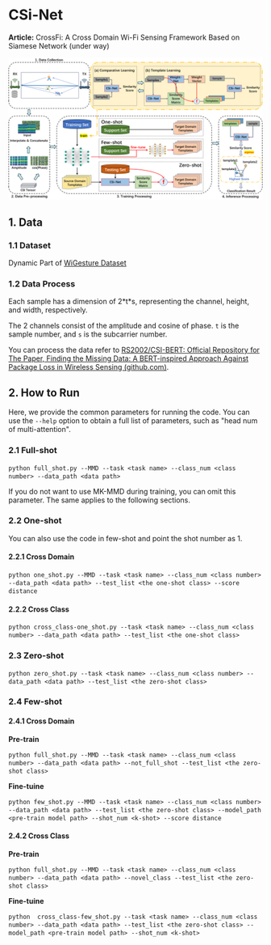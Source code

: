 # CSi-Net

**Article:** CrossFi: A Cross Domain Wi-Fi Sensing Framework Based on Siamese Network (under way)

![](./img/main.png)



## 1. Data

### 1.1 Dataset

Dynamic Part of [WiGesture Dataset](https://paperswithcode.com/dataset/wigesture)

### 1.2 Data Process

Each sample has a dimension of 2\*t\*s, representing the channel, height, and width, respectively.

The 2 channels consist of the amplitude and cosine of phase. `t` is the sample number, and `s` is the subcarrier number.

You can process the data refer to [RS2002/CSI-BERT: Official Repository for The Paper, Finding the Missing Data: A BERT-inspired Approach Against Package Loss in Wireless Sensing (github.com)](https://github.com/RS2002/CSI-BERT).



## 2. How to Run

Here, we provide the common parameters for running the code. You can use the `--help` option to obtain a full list of parameters, such as "head num of multi-attention".



### 2.1 Full-shot

```shell
python full_shot.py --MMD --task <task name> --class_num <class number> --data_path <data path>
```

If you do not want to use MK-MMD during training, you can omit this parameter. The same applies to the following sections.



### 2.2 One-shot

You can also use the code in few-shot and point the shot number as 1.

#### 2.2.1 Cross Domain

```shell
python one_shot.py --MMD --task <task name> --class_num <class number> --data_path <data path> --test_list <the one-shot class> --score distance
```



#### 2.2.2 Cross Class

```shell
python cross_class-one_shot.py --task <task name> --class_num <class number> --data_path <data path> --test_list <the one-shot class>
```



### 2.3 Zero-shot

```shell
python zero_shot.py --task <task name> --class_num <class number> --data_path <data path> --test_list <the zero-shot class>
```



### 2.4 Few-shot

#### 2.4.1 Cross Domain

**Pre-train**

```shell
python full_shot.py --MMD --task <task name> --class_num <class number> --data_path <data path> --not_full_shot --test_list <the zero-shot class>
```



**Fine-tuine**

```shell
python few_shot.py --MMD --task <task name> --class_num <class number> --data_path <data path> --test_list <the zero-shot class> --model_path <pre-train model path> --shot_num <k-shot> --score distance
```



#### 2.4.2 Cross Class

**Pre-train**

```shell
python full_shot.py --MMD --task <task name> --class_num <class number> --data_path <data path> --novel_class --test_list <the zero-shot class>
```



**Fine-tuine**

```shell
python  cross_class-few_shot.py --task <task name> --class_num <class number> --data_path <data path> --test_list <the zero-shot class> --model_path <pre-train model path> --shot_num <k-shot>
```

